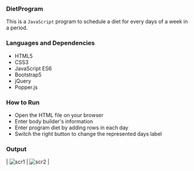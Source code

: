 ### DietProgram

This is a `JavaScript` program to schedule a diet for every days of a week in a period.


### Languages and Dependencies
* HTML5
* CSS3
* JavaScript ES6
* Bootstrap5
* jQuery
* Popper.js


### How to Run

* Open the HTML file on your browser
* Enter body builder's information
* Enter program diet by adding rows in each day
* Switch the right button to change the represented days label

### Output

| ![scr1](https://user-images.githubusercontent.com/47594854/159818591-d35b696f-5291-48e2-8a61-8036e59527bc.jpg "scr1") | ![scr2](https://user-images.githubusercontent.com/47594854/159818594-3d50e46e-9824-40ea-ac6e-e0a1b9d5fc17.jpg "scr2") |

